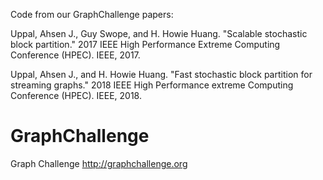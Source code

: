 Code from our GraphChallenge papers:

Uppal, Ahsen J., Guy Swope, and H. Howie Huang. "Scalable stochastic block partition." 2017 IEEE High Performance Extreme Computing Conference (HPEC). IEEE, 2017.

Uppal, Ahsen J., and H. Howie Huang. "Fast stochastic block partition for streaming graphs." 2018 IEEE High Performance extreme Computing Conference (HPEC). IEEE, 2018.

# GraphChallenge
Graph Challenge 
http://graphchallenge.org
